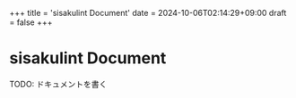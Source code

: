 +++
title = 'sisakulint Document'
date = 2024-10-06T02:14:29+09:00
draft = false
+++

# sisakulint Document

TODO: ドキュメントを書く